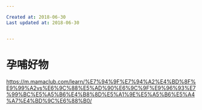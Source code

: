 ```yaml
---

Created at: 2018-06-30
Last updated at: 2018-06-30


---
```


# 孕哺好物


<https://m.mamaclub.com/learn/%E7%94%9F%E7%94%A2%E4%BD%8F%E9%99%A2vs%E6%9C%88%E5%AD%90%E6%9C%9F%E9%96%93%E7%99%BC%E5%A5%B6%E4%B8%8D%E5%A1%9E%E5%A5%B6%E5%A4%A7%E4%BD%9C%E6%88%B0/>

